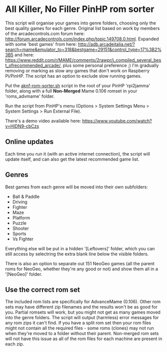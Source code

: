 # All Killer, No Filler PinHP rom sorter

This script will organise your games into genre folders, choosing only the best quality games for each genre. Original list based on work by members of the arcadecontrols.com forum here: http://forum.arcadecontrols.com/index.php/topic,149708.0.html. Expanded with some 'best games' from here: http://adb.arcadeitalia.net/?search=mame&emulator_to=318&bestgame=29151&control_type=17%3B2%3B5 and here: https://www.reddit.com/r/MAME/comments/2rawpr/i_compiled_several_best_ofrecommended_arcade/, plus some personal preference ;) I'm gradually removing or marking as slow any games that don't work on Raspberry Pi/PinHP. The script has an option to exclude slow running games.

Put the [aknf-rom-sorter.sh](https://raw.githubusercontent.com/AndyHazz/All-Killer-PinHP-rom-sorter/main/aknf-rom-sorter.sh) script in the root of your PinHP 'rpi2jamma' folder, along with a full **Non-Merged** Mame 0.106 romset in your 'roms_advmame' folder.

Run the script from PinHP's menu (Options > System Settings Menu > System Settings > Run External File).

There's a demo video available here: https://www.youtube.com/watch?v=HIDN9-cbCzs

## Online updates

Each time you run it (with an active internet connection), the script will update itself, and can also get the latest recommended game list.

## Genres

Best games from each genre will be moved into their own subfolders:

- Ball & Paddle
- Driving
- Fighter
- Maze
- Platform
- Puzzle
- Shooter
- Sports
- Vs Fighter

Everything else will be put in a hidden '[Leftovers]' folder, which you can still access by selectring the extra blank line below the visible folders.

There is also an option to separate out 151 NeoGeo games (all the parent roms for NeoGeo, whether they're any good or not) and show them all in a '[NeoGeo]' folder.

## Use the correct rom set

The included rom lists are specifically for AdvanceMame (0.106). Other rom sets may have different zip filenames and the results won't be as good for you.
Partial romsets will work, but you might not get as many games moved into the genre folders.
The script will output (harmless) error messages for any rom zips it can't find.
If you have a split rom set then your rom files might not contain all the required files - some roms (clones) may not run when they're moved to a folder without their parent. Non-merged rom sets will not have this issue as all of the rom files for each machine are present in each zip.
